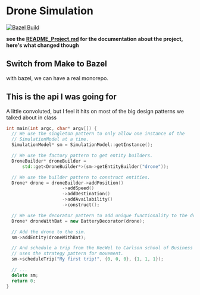 # Drone Simulation

[![Bazel Build](https://github.com/leonitousconforti/drone_simulation/actions/workflows/bazel_build.yml/badge.svg?branch=bazel)](https://github.com/leonitousconforti/drone_simulation/actions/workflows/bazel_build.yml)

__see the [README_Project.md](./README_Project.md) for the documentation about the project, here's what changed though__

## Switch from Make to Bazel

with bazel, we can have a real monorepo.

## This is the api I was going for

A little convoluted, but I feel it hits on most of the big design patterns we talked about in class

```c++
int main(int argc, char* argv[]) {
  // We use the singleton pattern to only allow one instance of the
  // SimulationModel at a time.
  SimulationModel* sm = SimulationModel::getInstance();

  // We use the factory pattern to get entity builders.
  DroneBuilder* droneBuilder =
      std::get<DroneBuilder*>(sm->getEntityBuilder("drone"));

  // We use the builder pattern to construct entities.
  Drone* drone = droneBuilder->addPosition()
                     ->addSpeed()
                     ->addDestination()
                     ->addAvailability()
                     ->construct();

  // We use the decorator pattern to add unique functionality to the drone.
  Drone* droneWithBat = new BatteryDecorator(drone);

  // Add the drone to the sim.
  sm->addEntity(droneWithBat);

  // And schedule a trip from the RecWel to Carlson school of Business which
  // uses the strategy pattern for movement.
  sm->scheduleTrip("My first trip!", {0, 0, 0}, {1, 1, 1});

  // ...
  delete sm;
  return 0;
}
```
